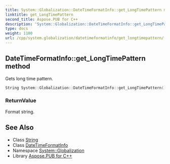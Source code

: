 ```yaml
---
title: System::Globalization::DateTimeFormatInfo::get_LongTimePattern method
linktitle: get_LongTimePattern
second_title: Aspose.PUB for C++
description: 'System::Globalization::DateTimeFormatInfo::get_LongTimePattern method. Gets long time pattern in C++.'
type: docs
weight: 1100
url: /cpp/system.globalization/datetimeformatinfo/get_longtimepattern/
---
```

## DateTimeFormatInfo::get_LongTimePattern method


Gets long time pattern.

```cpp
String System::Globalization::DateTimeFormatInfo::get_LongTimePattern() const
```


### ReturnValue

Format string.

## See Also

* Class [String](../../../system/string/)
* Class [DateTimeFormatInfo](../)
* Namespace [System::Globalization](../../)
* Library [Aspose.PUB for C++](../../../)

